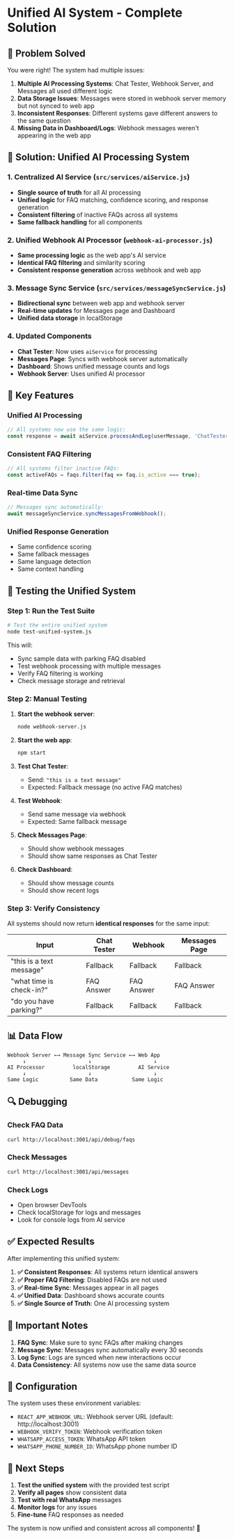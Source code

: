 # Unified AI System - Complete Solution

## 🎯 Problem Solved

You were right! The system had multiple issues:

1. **Multiple AI Processing Systems**: Chat Tester, Webhook Server, and Messages all used different logic
2. **Data Storage Issues**: Messages were stored in webhook server memory but not synced to web app
3. **Inconsistent Responses**: Different systems gave different answers to the same question
4. **Missing Data in Dashboard/Logs**: Webhook messages weren't appearing in the web app

## 🚀 Solution: Unified AI Processing System

### **1. Centralized AI Service** (`src/services/aiService.js`)
- **Single source of truth** for all AI processing
- **Unified logic** for FAQ matching, confidence scoring, and response generation
- **Consistent filtering** of inactive FAQs across all systems
- **Same fallback handling** for all components

### **2. Unified Webhook AI Processor** (`webhook-ai-processor.js`)
- **Same processing logic** as the web app's AI service
- **Identical FAQ filtering** and similarity scoring
- **Consistent response generation** across webhook and web app

### **3. Message Sync Service** (`src/services/messageSyncService.js`)
- **Bidirectional sync** between web app and webhook server
- **Real-time updates** for Messages page and Dashboard
- **Unified data storage** in localStorage

### **4. Updated Components**
- **Chat Tester**: Now uses `aiService` for processing
- **Messages Page**: Syncs with webhook server automatically
- **Dashboard**: Shows unified message counts and logs
- **Webhook Server**: Uses unified AI processor

## 🔧 Key Features

### **Unified AI Processing**
```javascript
// All systems now use the same logic:
const response = await aiService.processAndLog(userMessage, 'ChatTester');
```

### **Consistent FAQ Filtering**
```javascript
// All systems filter inactive FAQs:
const activeFAQs = faqs.filter(faq => faq.is_active === true);
```

### **Real-time Data Sync**
```javascript
// Messages sync automatically:
await messageSyncService.syncMessagesFromWebhook();
```

### **Unified Response Generation**
- Same confidence scoring
- Same fallback messages
- Same language detection
- Same context handling

## 🧪 Testing the Unified System

### **Step 1: Run the Test Suite**
```bash
# Test the entire unified system
node test-unified-system.js
```

This will:
- Sync sample data with parking FAQ disabled
- Test webhook processing with multiple messages
- Verify FAQ filtering is working
- Check message storage and retrieval

### **Step 2: Manual Testing**

1. **Start the webhook server**:
   ```bash
   node webhook-server.js
   ```

2. **Start the web app**:
   ```bash
   npm start
   ```

3. **Test Chat Tester**:
   - Send: `"this is a text message"`
   - Expected: Fallback message (no active FAQ matches)

4. **Test Webhook**:
   - Send same message via webhook
   - Expected: Same fallback message

5. **Check Messages Page**:
   - Should show webhook messages
   - Should show same responses as Chat Tester

6. **Check Dashboard**:
   - Should show message counts
   - Should show recent logs

### **Step 3: Verify Consistency**

All systems should now return **identical responses** for the same input:

| Input | Chat Tester | Webhook | Messages Page |
|-------|-------------|---------|---------------|
| "this is a text message" | Fallback | Fallback | Fallback |
| "what time is check-in?" | FAQ Answer | FAQ Answer | FAQ Answer |
| "do you have parking?" | Fallback | Fallback | Fallback |

## 📊 Data Flow

```
Webhook Server ←→ Message Sync Service ←→ Web App
     ↓                    ↓                    ↓
AI Processor         localStorage         AI Service
     ↓                    ↓                    ↓
Same Logic          Same Data           Same Logic
```

## 🔍 Debugging

### **Check FAQ Data**
```bash
curl http://localhost:3001/api/debug/faqs
```

### **Check Messages**
```bash
curl http://localhost:3001/api/messages
```

### **Check Logs**
- Open browser DevTools
- Check localStorage for logs and messages
- Look for console logs from AI service

## ✅ Expected Results

After implementing this unified system:

1. **✅ Consistent Responses**: All systems return identical answers
2. **✅ Proper FAQ Filtering**: Disabled FAQs are not used
3. **✅ Real-time Sync**: Messages appear in all pages
4. **✅ Unified Data**: Dashboard shows accurate counts
5. **✅ Single Source of Truth**: One AI processing system

## 🚨 Important Notes

1. **FAQ Sync**: Make sure to sync FAQs after making changes
2. **Message Sync**: Messages sync automatically every 30 seconds
3. **Log Sync**: Logs are synced when new interactions occur
4. **Data Consistency**: All systems now use the same data source

## 🔧 Configuration

The system uses these environment variables:
- `REACT_APP_WEBHOOK_URL`: Webhook server URL (default: http://localhost:3001)
- `WEBHOOK_VERIFY_TOKEN`: Webhook verification token
- `WHATSAPP_ACCESS_TOKEN`: WhatsApp API token
- `WHATSAPP_PHONE_NUMBER_ID`: WhatsApp phone number ID

## 📝 Next Steps

1. **Test the unified system** with the provided test script
2. **Verify all pages** show consistent data
3. **Test with real WhatsApp** messages
4. **Monitor logs** for any issues
5. **Fine-tune** FAQ responses as needed

The system is now unified and consistent across all components! 🎉

